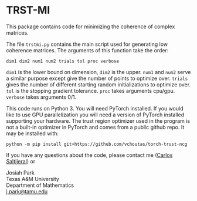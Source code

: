 # TRST-MI

This package contains code for minimizing the coherence of complex matrices.

The file `trstmi.py` contains the main script used for generating low coherence matrices. The arguments of this function take the order:

`dim1 dim2 num1 num2 trials tol proc verbose`

`dim1` is the lower bound on dimension, `dim2` is the upper. `num1` and `num2` serve a similar purpose except give the number of points to optimize over. `trials` gives the number of different starting random initializations to optimize over. `tol` is the stopping gradient tolerance. `proc` takes arguments cpu/gpu. `verbose` takes arguments 0/1.


This code runs on Python 3. You will need PyTorch installed. If you would like to use GPU parallelization you will need a version of PyTorch installed supporting your hardware.
The trust region optimizer used in the program is not a built-in optimizer in PyTorch and comes from a public github repo. It may be installed with:

`python -m pip install git+https://github.com/vchoutas/torch-trust-ncg`

If you have any questions about the code, please contact me ([Carlos Saltijeral](carlossaltrev@gmail.com)) or


Josiah Park\
Texas A&M University\
Department of Mathematics\
j.park@tamu.edu

